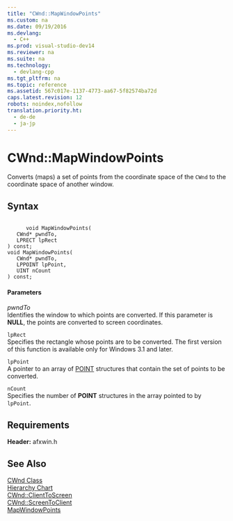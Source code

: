 ```yaml
---
title: "CWnd::MapWindowPoints"
ms.custom: na
ms.date: 09/19/2016
ms.devlang: 
  - C++
ms.prod: visual-studio-dev14
ms.reviewer: na
ms.suite: na
ms.technology: 
  - devlang-cpp
ms.tgt_pltfrm: na
ms.topic: reference
ms.assetid: 567c017e-1137-4773-aa67-5f82574ba72d
caps.latest.revision: 12
robots: noindex,nofollow
translation.priority.ht: 
  - de-de
  - ja-jp
---
```

# CWnd::MapWindowPoints
Converts (maps) a set of points from the coordinate space of the `CWnd` to the coordinate space of another window.  
  
## Syntax  
  
```  
  
      void MapWindowPoints(  
   CWnd* pwndTo,  
   LPRECT lpRect   
) const;  
void MapWindowPoints(  
   CWnd* pwndTo,  
   LPPOINT lpPoint,  
   UINT nCount   
) const;  
```  
  
#### Parameters  
 *pwndTo*  
 Identifies the window to which points are converted. If this parameter is **NULL**, the points are converted to screen coordinates.  
  
 `lpRect`  
 Specifies the rectangle whose points are to be converted. The first version of this function is available only for Windows 3.1 and later.  
  
 `lpPoint`  
 A pointer to an array of [POINT](../vs140/POINT-Structure.md) structures that contain the set of points to be converted.  
  
 `nCount`  
 Specifies the number of **POINT** structures in the array pointed to by `lpPoint`.  
  
## Requirements  
 **Header:** afxwin.h  
  
## See Also  
 [CWnd Class](../vs140/CWnd-Class.md)   
 [Hierarchy Chart](../vs140/Hierarchy-Chart.md)   
 [CWnd::ClientToScreen](../vs140/CWnd--ClientToScreen.md)   
 [CWnd::ScreenToClient](../vs140/CWnd--ScreenToClient.md)   
 [MapWindowPoints](http://msdn.microsoft.com/library/windows/desktop/dd145046)